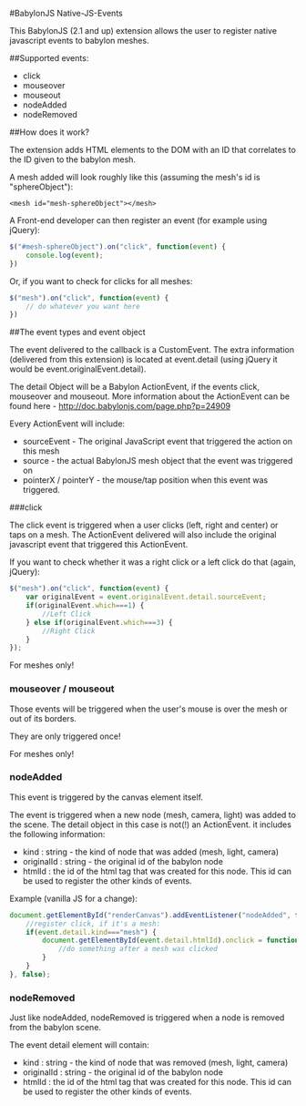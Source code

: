 #BabylonJS Native-JS-Events

This BabylonJS (2.1 and up) extension allows the user to register native javascript events to babylon meshes.

##Supported events:

* click
* mouseover
* mouseout
* nodeAdded
* nodeRemoved

##How does it work?

The extension adds HTML elements to the DOM with an ID that correlates to the ID given to the babylon mesh.

A mesh added will look roughly like this (assuming the mesh's id is "sphereObject"):

`<mesh id="mesh-sphereObject"></mesh>`

A Front-end developer can then register an event (for example using jQuery):

```javascript
$("#mesh-sphereObject").on("click", function(event) {
    console.log(event);
})
```

Or, if you want to check for clicks for all meshes:

```javascript
$("mesh").on("click", function(event) {
    // do whatever you want here
})
```

##The event types and event object

The event delivered to the callback is a CustomEvent. The extra information (delivered from this extension) is located at event.detail (using jQuery it would be event.originalEvent.detail).

The detail Object will be a Babylon ActionEvent, if the events click, mouseover and mouseout. More information about the ActionEvent can be found here - http://doc.babylonjs.com/page.php?p=24909

Every ActionEvent will include:

* sourceEvent - The original JavaScript event that triggered the action on this mesh
* source - the actual BabylonJS mesh object that the event was triggered on
* pointerX / pointerY - the mouse/tap position when this event was triggered.

###click

The click event is triggered when a user clicks (left, right and center) or taps on a mesh. The ActionEvent delivered will also include the original javascript event that triggered this ActionEvent.

If you want to check whether it was a right click or a left click do that (again, jQuery):

```javascript
$("mesh").on("click", function(event) {
    var originalEvent = event.originalEvent.detail.sourceEvent;
    if(originalEvent.which===1) {
        //Left Click
    } else if(originalEvent.which===3) {
        //Right Click
    }
});
```

For meshes only!

### mouseover / mouseout

Those events will be triggered when the user's mouse is over the mesh or out of its borders.

They are only triggered once!

For meshes only!

### nodeAdded

This event is triggered by the canvas element itself.

The event is triggered when a new node (mesh, camera, light) was added to the scene. The detail object in this case is not(!) an ActionEvent. it includes the following information:

* kind : string - the kind of node that was added (mesh, light, camera)
* originalId : string - the original id of the babylon node
* htmlId : the id of the html tag that was created for this node. This id can be used to register the other kinds of events.

Example (vanilla JS for a change):

```javascript
document.getElementById("renderCanvas").addEventListener("nodeAdded", function (event) {
    //register click, if it's a mesh:
    if(event.detail.kind==="mesh") {
        document.getElementById(event.detail.htmlId).onclick = function(clickActionEvent) {
            //do something after a mesh was clicked
        }
    }
}, false);
```

### nodeRemoved

Just like nodeAdded, nodeRemoved is triggered when a node is removed from the babylon scene.

The event detail element will contain:

* kind : string - the kind of node that was removed (mesh, light, camera)
* originalId : string - the original id of the babylon node
* htmlId : the id of the html tag that was created for this node. This id can be used to register the other kinds of events.





